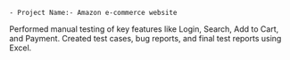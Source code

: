     - Project Name:- Amazon e-commerce website 
Performed manual testing of key features like Login, Search, Add to Cart, and Payment. Created test cases, bug reports, and final test reports using Excel.
